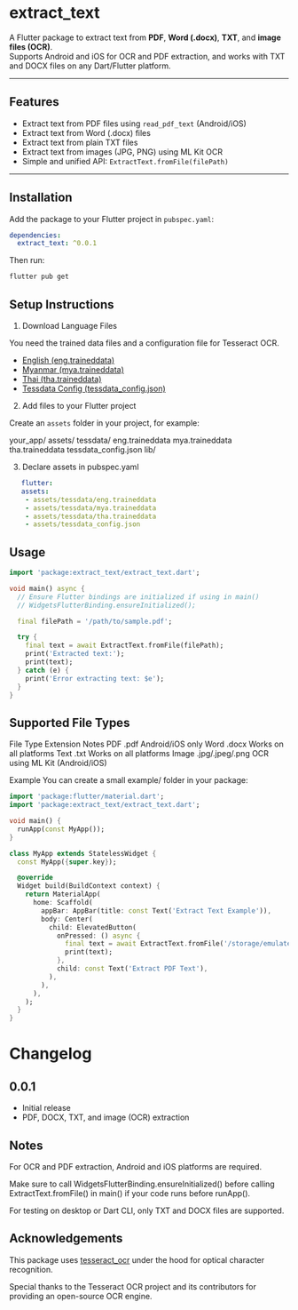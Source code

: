 # extract_text

A Flutter package to extract text from **PDF**, **Word (.docx)**, **TXT**, and **image files (OCR)**.  
Supports Android and iOS for OCR and PDF extraction, and works with TXT and DOCX files on any Dart/Flutter platform.

---

## Features

- Extract text from PDF files using `read_pdf_text` (Android/iOS)
- Extract text from Word (.docx) files
- Extract text from plain TXT files
- Extract text from images (JPG, PNG) using ML Kit OCR
- Simple and unified API: `ExtractText.fromFile(filePath)`

---

## Installation

Add the package to your Flutter project in `pubspec.yaml`:

```yaml
dependencies:
  extract_text: ^0.0.1
 ```
Then run:

```bash
flutter pub get
```

## Setup Instructions

1. Download Language Files

You need the trained data files and a configuration file for Tesseract OCR.

* [English (eng.traineddata)](https://github.com/KyawLwinSoe27/extract_text/blob/main/Resources/eng.traineddata)
* [Myanmar (mya.traineddata)](https://github.com/KyawLwinSoe27/extract_text/blob/main/Resources/mya.traineddata)
* [Thai (tha.traineddata)](https://github.com/KyawLwinSoe27/extract_text/blob/main/Resources/tha.traineddata)
* [Tessdata Config (tessdata_config.json)](https://github.com/KyawLwinSoe27/extract_text/blob/main/Resources/tessdata_config.json)

2. Add files to your Flutter project

Create an `assets` folder in your project, for example:

your_app/
    assets/
        tessdata/
            eng.traineddata
            mya.traineddata
            tha.traineddata
        tessdata_config.json
    lib/

3. Declare assets in pubspec.yaml
```yaml
   flutter:
   assets:
    - assets/tessdata/eng.traineddata
    - assets/tessdata/mya.traineddata
    - assets/tessdata/tha.traineddata
    - assets/tessdata_config.json
```

## Usage

```dart
import 'package:extract_text/extract_text.dart';

void main() async {
  // Ensure Flutter bindings are initialized if using in main()
  // WidgetsFlutterBinding.ensureInitialized();

  final filePath = '/path/to/sample.pdf';

  try {
    final text = await ExtractText.fromFile(filePath);
    print('Extracted text:');
    print(text);
  } catch (e) {
    print('Error extracting text: $e');
  }
}
```

## Supported File Types

File Type	        Extension	        Notes
PDF	                .pdf	            Android/iOS only
Word	            .docx	            Works on all platforms
Text	            .txt	            Works on all platforms
Image	            .jpg/.jpeg/.png	    OCR using ML Kit (Android/iOS)

Example
You can create a small example/ folder in your package:

```dart
import 'package:flutter/material.dart';
import 'package:extract_text/extract_text.dart';

void main() {
  runApp(const MyApp());
}

class MyApp extends StatelessWidget {
  const MyApp({super.key});

  @override
  Widget build(BuildContext context) {
    return MaterialApp(
      home: Scaffold(
        appBar: AppBar(title: const Text('Extract Text Example')),
        body: Center(
          child: ElevatedButton(
            onPressed: () async {
              final text = await ExtractText.fromFile('/storage/emulated/0/Download/sample.pdf');
              print(text);
            },
            child: const Text('Extract PDF Text'),
          ),
        ),
      ),
    );
  }
}
```

# Changelog

## 0.0.1
- Initial release
- PDF, DOCX, TXT, and image (OCR) extraction

## Notes

For OCR and PDF extraction, Android and iOS platforms are required.

Make sure to call WidgetsFlutterBinding.ensureInitialized() before calling ExtractText.fromFile() in main() if your code runs before runApp().

For testing on desktop or Dart CLI, only TXT and DOCX files are supported.

## Acknowledgements

This package uses [tesseract_ocr](https://pub.dev/packages/tesseract_ocr) under the hood for optical character recognition.

Special thanks to the Tesseract OCR project and its contributors for providing an open-source OCR engine.